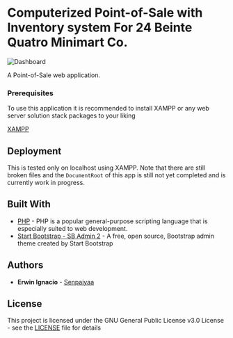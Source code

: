 # Computerized Point-of-Sale with Inventory system For 24 Beinte Quatro Minimart Co.

![Dashboard](https://lh3.googleusercontent.com/Tqo6h9YXxnZKIksC8MPYDXWdygAPqfg64IGiYZTLaC6YP0DYcJtVe4Dwk8up2XHu2S-z00pDJQsW6HgISEbUY8437PzOwyw1toDo3aoHX2Ji2mBM50JIllApM2D2-DnZ6ccxaG9-D9GkISo-2tEKv6HsL3FlWZGunvXi1MofP60GgUQ42yUxlGFFKcjQZm-5ICYuB9qIoUlm4bNLbeM0ocMIw5MMgGm1s3Q3W6M5YCn3-3SYDGXUB-OONKWU1RimOY90TiILcTh-JecQfne44RefiZ5T1sLysiJDMa6OXMnxunrvvTpIfUs-Vsmx7kGe5CuJ83BikzzLviud6Miw64GuzUmO9cFptD1WxfaXjmS06HYYYSDXznMIVqfMV3fenq2mjTP9Bf_6Iznf9-lETZkWzldMwivwmUUZbTt8NwSgqGiGdEZLu8ypjUANy6KsXspvMYN4BmgL8ID-UkLilWMRLmEwCBDCzP76Abbq1egkBce0CKEnDoLDaqF_xU2mh6W5zBGJYUMA-aoRenjfa6HutWhn_goHq27QiLl1_Htr6PLtltiO5Fu4BQ_zLSwBQm06ESZgKq41VxaaT3ntiLXqjpQLGd8KsJxLvZdD9ukfyqVmMOWyPJt1=w1470-h704-no)

A Point-of-Sale web application.

### Prerequisites

To use this application it is recommended to install XAMPP or any web server solution stack packages to your liking

[XAMPP](https://www.apachefriends.org/index.html)

## Deployment

This is tested only on localhost using XAMPP. Note that there are still broken files and the ```DocumentRoot``` of this app is still not yet completed and is currently work in progress. 

## Built With

* [PHP](http://php.net/) - PHP is a popular general-purpose scripting language that is especially suited to web development.
* [Start Bootstrap - SB Admin 2](https://github.com/BlackrockDigital/startbootstrap-sb-admin-2) - A free, open source, Bootstrap admin theme created by Start Bootstrap

## Authors

* **Erwin Ignacio** - [Senpaiyaa](https://github.com/Senpaiyaa)

## License

This project is licensed under the GNU General Public License v3.0 License - see the [LICENSE](LICENSE) file for details
